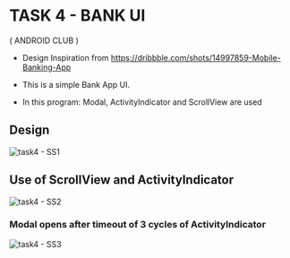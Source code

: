 # TASK 4 - BANK UI
( ANDROID CLUB )

- Design Inspiration from https://dribbble.com/shots/14997859-Mobile-Banking-App

- This is a simple Bank App UI. 
- In this program: Modal, ActivityIndicator and ScrollView are used 

<h2> Design </h2>

![task4 - SS1](https://user-images.githubusercontent.com/98111777/153569415-507f9d42-73ee-42d7-b7b6-33ab5ac975eb.PNG)

<h2> Use of ScrollView and ActivityIndicator </h2>

![task4 - SS2](https://user-images.githubusercontent.com/98111777/153569568-84c9b90c-b052-4113-af46-fa8e4eaf1364.PNG)

<h3> Modal opens after timeout of 3 cycles of ActivityIndicator</h3>

![task4 - SS3](https://user-images.githubusercontent.com/98111777/153569754-6b2df4a3-3485-4866-8f78-def7db25b353.PNG)
